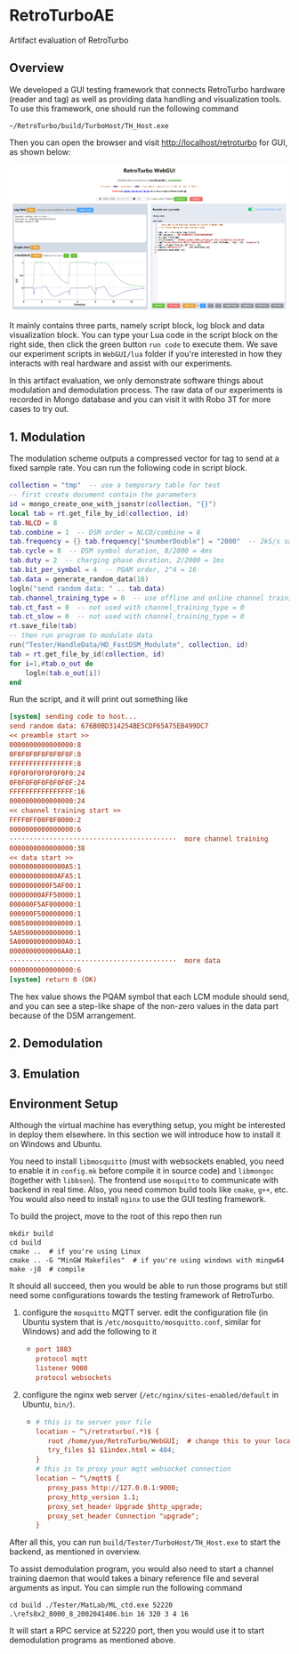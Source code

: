 # RetroTurboAE
Artifact evaluation of RetroTurbo

## Overview

We developed a GUI testing framework that connects RetroTurbo hardware (reader and tag) as well as providing data handling and visualization tools. To use this framework, one should run the following command

```shell
~/RetroTurbo/build/TurboHost/TH_Host.exe
```

Then you can open the browser and visit [http://localhost/retroturbo]() for GUI, as shown below:

![](WebGUI/webgui.png)

It mainly contains three parts, namely script block, log block and data visualization block. You can type your Lua code in the script block on the right side, then click the green button `run code` to execute them. We save our experiment scripts in `WebGUI/lua` folder if you're interested in how they interacts with real hardware and assist with our experiments.

In this artifact evaluation, we only demonstrate software things about modulation and demodulation process. The raw data of our experiments is recorded in Mongo database and you can visit it with Robo 3T for more cases to try out.

## 1. Modulation

The modulation scheme outputs a compressed vector for tag to send at a fixed sample rate. You can run the following code in script block.

```lua
collection = "tmp"  -- use a temporary table for test
-- first create document contain the parameters
id = mongo_create_one_with_jsonstr(collection, "{}")
local tab = rt.get_file_by_id(collection, id)
tab.NLCD = 8
tab.combine = 1  -- DSM order = NLCD/combine = 8
tab.frequency = {} tab.frequency["$numberDouble"] = "2000"  -- 2kS/s sample rate
tab.cycle = 8  -- DSM symbol duration, 8/2000 = 4ms
tab.duty = 2  -- charging phase duration, 2/2000 = 1ms
tab.bit_per_symbol = 4  -- PQAM order, 2^4 = 16
tab.data = generate_random_data(16)
logln("send random data: " .. tab.data)
tab.channel_training_type = 0  -- use offline and online channel training
tab.ct_fast = 0  -- not used with channel_training_type = 0
tab.ct_slow = 0  -- not used with channel_training_type = 0
rt.save_file(tab)
-- then run program to modulate data
run("Tester/HandleData/HD_FastDSM_Modulate", collection, id)
tab = rt.get_file_by_id(collection, id)
for i=1,#tab.o_out do
    logln(tab.o_out[i])
end
```

Run the script, and it will print out something like

```ini
[system] sending code to host...
send random data: 676B0BD314254BE5CDF65A75EB499DC7
<< preamble start >>
0000000000000000:8
0F0F0F0F0F0F0F0F:8
FFFFFFFFFFFFFFFF:8
F0F0F0F0F0F0F0F0:24
0F0F0F0F0F0F0F0F:24
FFFFFFFFFFFFFFFF:16
0000000000000000:24
<< channel training start >>
FFFF0FF00F0F0000:2
0000000000000000:6
··········································  more channel training
0000000000000000:38
<< data start >>
00000000000000A5:1
000000000000AFA5:1
0000000000F5AF00:1
00000000AFF50000:1
000000F5AF000000:1
000000F500000000:1
0005000000000000:1
5A05000000000000:1
5A000000000000A0:1
0000000000000AA0:1
··········································  more data
0000000000000000:6
[system] return 0 (OK)
```

The hex value shows the PQAM symbol that each LCM module should send, and you can see a step-like shape of the non-zero values in the data part because of the DSM arrangement.

## 2. Demodulation



## 3. Emulation



## Environment Setup

Although the virtual machine has everything setup, you might be interested in deploy them elsewhere. In this section we will introduce how to install it on Windows and Ubuntu.

You need to install `libmosquitto` (must with websockets enabled, you need to enable it in `config.mk` before compile it in source code) and `libmongoc` (together with `libbson`). The frontend use `mosquitto` to communicate with backend in real time. Also, you need common build tools like `cmake`, `g++`, etc. You would also need to install `nginx` to use the GUI testing framework.

To build the project, move to the root of this repo then run

```shell
mkdir build
cd build
cmake ..  # if you're using Linux
cmake .. -G "MinGW Makefiles"  # if you're using windows with mingw64
make -j8  # compile
```

It should all succeed, then you would be able to run those programs but still need some configurations towards the testing framework of RetroTurbo.

1. configure the `mosquitto` MQTT server. edit the configuration file (in Ubuntu system that is `/etc/mosquitto/mosquitto.conf`, similar for Windows) and add the following to it

   - ```ini
     port 1883
     protocol mqtt
     listener 9000
     protocol websockets
     ```

2. configure the nginx web server (`/etc/nginx/sites-enabled/default` in Ubuntu, `bin/`).

   - ```ini
     # this is to server your file
     location ~ ^\/retroturbo(.*)$ {
     	root /home/yue/RetroTurbo/WebGUI;  # change this to your location
     	try_files $1 $1index.html = 404;
     }
     # this is to proxy your mqtt websocket connection
     location ~ ^\/mqtt$ {
     	proxy_pass http://127.0.0.1:9000;
     	proxy_http_version 1.1;
     	proxy_set_header Upgrade $http_upgrade;
     	proxy_set_header Connection "upgrade";
     }
     ```

After all this, you can run `build/Tester/TurboHost/TH_Host.exe` to start the backend, as mentioned in overview.

To assist demodulation program, you would also need to start a channel training daemon that would takes a binary reference file and several arguments as input. You can simple run the following command

```shell
cd build ./Tester/MatLab/ML_ctd.exe 52220 .\refs8x2_8000_8_2002041406.bin 16 320 3 4 16
```

It will start a RPC service at 52220 port, then you would use it to start demodulation programs as mentioned above.